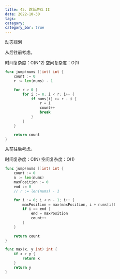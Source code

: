 ```yaml
---
title: 45. 跳跃游戏 II
date: 2022-10-30
tags:
category: 
category_bar: true
---
```


动态规划

从后往前考虑。

时间复杂度：O(N^2)
空间复杂度：O(1)
<!-- more -->
```Go
func jump(nums []int) int {
    count := 0
    r := len(nums) - 1

    for r > 0 {
        for i := 0; i < r; i++ {
            if nums[i] >= r - i {
                r = i
                count++
                break
            }
        }
    }

    return count
}
```

从前往后考虑。

时间复杂度：O(N)
空间复杂度：O(1)
<!-- more -->
```Go
func jump(nums []int) int {
    count := 0
    n := len(nums)
    maxPosition := 0
    end := 0
    // r := len(nums) - 1

	for i := 0; i < n - 1; i++ {
		maxPosition = max(maxPosition, i + nums[i])
		if i == end {
			end = maxPosition
			count++
		}
	}
    
    return count
}

func max(x, y int) int {
    if x > y {
        return x
    }
    return y
}
```
